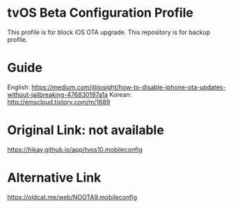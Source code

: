 # tvOS Beta Configuration Profile
This profile is for block iOS OTA upgrade.
This repository is for backup profile.

# Guide
English: https://medium.com/@iosight/how-to-disable-iphone-ota-updates-without-jailbreaking-476830197a1a
Korean: http://emscloud.tistory.com/m/1689

# Original Link: not available
https://hikay.github.io/app/tvos10.mobileconfig

# Alternative Link
https://oldcat.me/web/NOOTA9.mobileconfig
